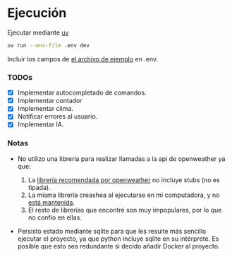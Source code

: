 # Ejecución

Ejecutar mediante [uv](https://docs.astral.sh/uv/)

```bash
uv run --env-file .env dev
```

Incluir los campos de [el archivo de ejemplo](./env.example) en .env.

### TODOs

- [x] Implementar autocompletado de comandos.
- [x] Implementar contador
- [x] Implementar clima.
- [x] Notificar errores al usuario.
- [x] Implementar IA.

### Notas

- No utilizo una librería para realizar llamadas a la api de openweather ya que:

    1. La [librería recomendada por openweather](url) no incluye stubs (no es
       tipada).
    2. La misma librería creashea al ejecutarse en mi computadora, y no
       [está mantenida](https://github.com/csparpa/pyowm?tab=readme-ov-file#maintainer-wanted-).
    3. El resto de librerías que encontré son muy impopulares, por lo que no
       confío en ellas.

- Persisto estado mediante sqlite para que les resulte más sencillo ejecutar el
  proyecto, ya que python incluye sqlite en su intérprete. Es posible que esto
  sea redundante si decido añadir Docker al proyecto.
